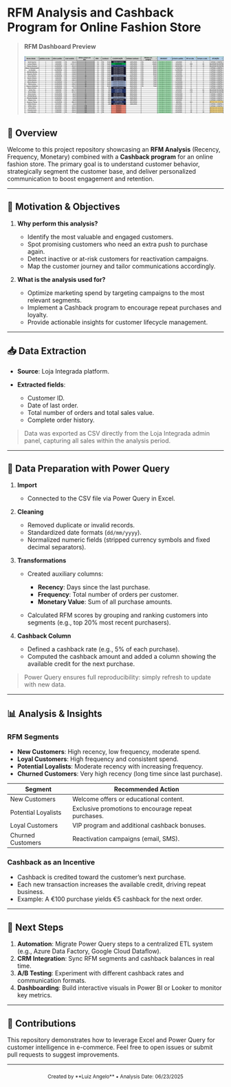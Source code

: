 # RFM Analysis and Cashback Program for Online Fashion Store

> **RFM Dashboard Preview**
>
> ![RFM Segmentation Dashboard](https://github.com/luizzangelo/RFM_analysis/blob/main/Screenshot%202025-06-23%20at%2017.24.21.png?raw=true)

## 📖 Overview

Welcome to this project repository showcasing an **RFM Analysis** (Recency, Frequency, Monetary) combined with a **Cashback program** for an online fashion store. The primary goal is to understand customer behavior, strategically segment the customer base, and deliver personalized communication to boost engagement and retention.

---

## 🎯 Motivation & Objectives

1. **Why perform this analysis?**

   * Identify the most valuable and engaged customers.
   * Spot promising customers who need an extra push to purchase again.
   * Detect inactive or at-risk customers for reactivation campaigns.
   * Map the customer journey and tailor communications accordingly.

2. **What is the analysis used for?**

   * Optimize marketing spend by targeting campaigns to the most relevant segments.
   * Implement a Cashback program to encourage repeat purchases and loyalty.
   * Provide actionable insights for customer lifecycle management.

---

## 📥 Data Extraction

* **Source**: Loja Integrada platform.
* **Extracted fields**:

  * Customer ID.
  * Date of last order.
  * Total number of orders and total sales value.
  * Complete order history.

> Data was exported as CSV directly from the Loja Integrada admin panel, capturing all sales within the analysis period.

---

## 🔄 Data Preparation with Power Query

1. **Import**

   * Connected to the CSV file via Power Query in Excel.

2. **Cleaning**

   * Removed duplicate or invalid records.
   * Standardized date formats (`dd/mm/yyyy`).
   * Normalized numeric fields (stripped currency symbols and fixed decimal separators).

3. **Transformations**

   * Created auxiliary columns:

     * **Recency**: Days since the last purchase.
     * **Frequency**: Total number of orders per customer.
     * **Monetary Value**: Sum of all purchase amounts.
   * Calculated RFM scores by grouping and ranking customers into segments (e.g., top 20% most recent purchasers).

4. **Cashback Column**

   * Defined a cashback rate (e.g., 5% of each purchase).
   * Computed the cashback amount and added a column showing the available credit for the next purchase.

> Power Query ensures full reproducibility: simply refresh to update with new data.

---

## 📊 Analysis & Insights

### RFM Segments

* **New Customers**: High recency, low frequency, moderate spend.
* **Loyal Customers**: High frequency and consistent spend.
* **Potential Loyalists**: Moderate recency with increasing frequency.
* **Churned Customers**: Very high recency (long time since last purchase).

| Segment             | Recommended Action                                  |
| ------------------- | --------------------------------------------------- |
| New Customers       | Welcome offers or educational content.              |
| Potential Loyalists | Exclusive promotions to encourage repeat purchases. |
| Loyal Customers     | VIP program and additional cashback bonuses.        |
| Churned Customers   | Reactivation campaigns (email, SMS).                |

### Cashback as an Incentive

* Cashback is credited toward the customer’s next purchase.
* Each new transaction increases the available credit, driving repeat business.
* Example: A €100 purchase yields €5 cashback for the next order.

---

## 🚀 Next Steps

1. **Automation**: Migrate Power Query steps to a centralized ETL system (e.g., Azure Data Factory, Google Cloud Dataflow).
2. **CRM Integration**: Sync RFM segments and cashback balances in real time.
3. **A/B Testing**: Experiment with different cashback rates and communication formats.
4. **Dashboarding**: Build interactive visuals in Power BI or Looker to monitor key metrics.

---

## 📝 Contributions

This repository demonstrates how to leverage Excel and Power Query for customer intelligence in e-commerce. Feel free to open issues or submit pull requests to suggest improvements.

---

<div align="center">
  <sub>Created by **Luiz Angelo** • Analysis Date: 06/23/2025</sub>
</div>

